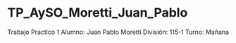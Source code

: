 # TP_AySO_Moretti_Juan_Pablo
Trabajo Practico 1
Alumno: Juan Pablo Moretti
División: 115-1
Turno: Mañana
 
